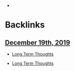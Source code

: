 - 

# Backlinks
## [December 19th, 2019](<December 19th, 2019.md>)
- [Long Term Thoughts](<Long Term Thoughts.md>)

- [Long Term Thoughts](<Long Term Thoughts.md>)

